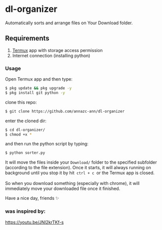 # dl-organizer
<p>Automatically sorts and arrange files on Your Download folder.</p>

## Requirements
1. [Termux](https://play.google.com/store/apps/details?id=com.termux) app with storage access permission
2. Internet connection (installing python) 

### Usage
Open Termux app and then type:
```bash
$ pkg update && pkg upgrade -y
$ pkg install git python -y
```
clone this repo:
```bash
$ git clone https://github.com/annazc-ann/dl-organizer
```
enter the cloned dir:
```bash
$ cd dl-organizer/
$ chmod +x *
```
and then run the python script by typing:
```bash
$ python sorter.py
```
<p>It will move the files inside your <code>Download/</code> folder to the specified subfolder (according to the file extension).
Once it starts, it will always running on background until you stop it by hit<code> ctrl + c </code>or the Termux app is closed. <br>
<br>So when you download something (especially with chrome), it will immediately move your downloaded file once it finished. </p>

Have a nice day, friends ✨

### was inspired by:
https://youtu.be/JNl2krTKf-s
